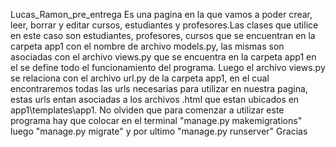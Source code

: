 Lucas_Ramon_pre_entrega
 Es una pagina en la que vamos a poder crear, leer, borrar y editar cursos, estudiantes y profesores.Las clases que utilice en este caso son estudiantes, profesores, cursos que se encuentran en la carpeta app1 con el nombre de archivo models.py, las mismas son asociadas con el archivo views.py que se encuentra en la carpeta app1 en el se define todo el funcionamiento del programa. Luego el archivo views.py se relaciona con el archivo url.py de la carpeta app1, en el cual encontraremos todas las urls necesarias para utilizar en nuestra pagina, estas urls entan asociadas a los archivos .html que estan ubicados en app1\templates\app1.
No olviden que para comenzar a utilizar este programa hay que colocar en el terminal "manage.py makemigrations" luego "manage.py migrate" y por ultimo "manage.py runserver"  Gracias
